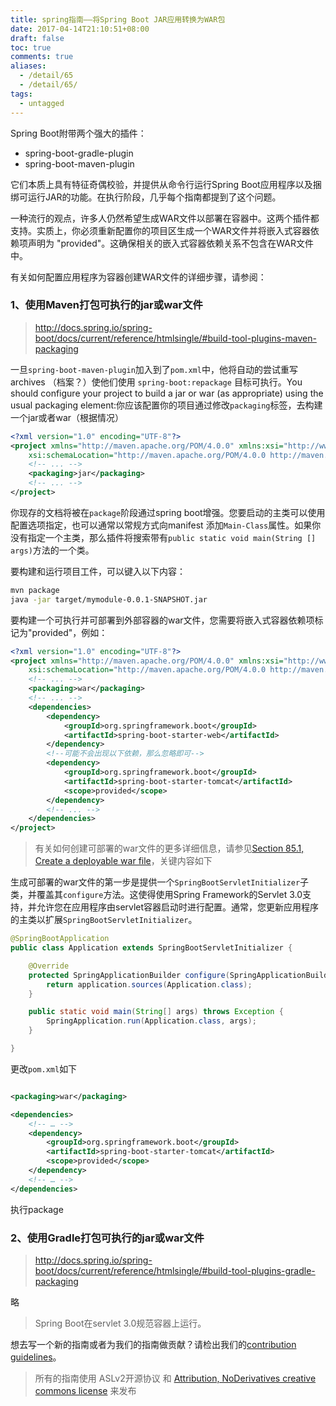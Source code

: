 ```yaml
---
title: spring指南——将Spring Boot JAR应用转换为WAR包
date: 2017-04-14T21:10:51+08:00
draft: false
toc: true
comments: true
aliases:
  - /detail/65
  - /detail/65/
tags:
  - untagged
---
```


Spring Boot附带两个强大的插件：

* spring-boot-gradle-plugin
* spring-boot-maven-plugin

它们本质上具有特征奇偶校验，并提供从命令行运行Spring Boot应用程序以及捆绑可运行JAR的功能。在执行阶段，几乎每个指南都提到了这个问题。

一种流行的观点，许多人仍然希望生成WAR文件以部署在容器中。这两个插件都支持。实质上，你必须重新配置你的项目区生成一个WAR文件并将嵌入式容器依赖项声明为 "provided"。这确保相关的嵌入式容器依赖关系不包含在WAR文件中。

有关如何配置应用程序为容器创建WAR文件的详细步骤，请参阅：

### 1、使用Maven打包可执行的jar或war文件

> http://docs.spring.io/spring-boot/docs/current/reference/htmlsingle/#build-tool-plugins-maven-packaging

一旦`spring-boot-maven-plugin`加入到了`pom.xml`中，他将自动的尝试重写archives （档案？）使他们使用 `spring-boot:repackage` 目标可执行。You should configure your project to build a jar or war (as appropriate) using the usual packaging element:你应该配置你的项目通过修改`packaging`标签，去构建一个jar或者war（根据情况）

```xml
<?xml version="1.0" encoding="UTF-8"?>
<project xmlns="http://maven.apache.org/POM/4.0.0" xmlns:xsi="http://www.w3.org/2001/XMLSchema-instance"
    xsi:schemaLocation="http://maven.apache.org/POM/4.0.0 http://maven.apache.org/xsd/maven-4.0.0.xsd">
    <!-- ... -->
    <packaging>jar</packaging>
    <!-- ... -->
</project>
```

你现存的文档将被在`package`阶段通过spring boot增强。您要启动的主类可以使用配置选项指定，也可以通常以常规方式向manifest 添加`Main-Class`属性。如果你没有指定一个主类，那么插件将搜索带有`public static void main(String [] args)`方法的一个类。

要构建和运行项目工件，可以键入以下内容：

```bash
mvn package
java -jar target/mymodule-0.0.1-SNAPSHOT.jar
```

要构建一个可执行并可部署到外部容器的war文件，您需要将嵌入式容器依赖项标记为"provided"，例如：

```xml
<?xml version="1.0" encoding="UTF-8"?>
<project xmlns="http://maven.apache.org/POM/4.0.0" xmlns:xsi="http://www.w3.org/2001/XMLSchema-instance"
    xsi:schemaLocation="http://maven.apache.org/POM/4.0.0 http://maven.apache.org/xsd/maven-4.0.0.xsd">
    <!-- ... -->
    <packaging>war</packaging>
    <!-- ... -->
    <dependencies>
        <dependency>
            <groupId>org.springframework.boot</groupId>
            <artifactId>spring-boot-starter-web</artifactId>
        </dependency>
		<!--可能不会出现以下依赖，那么忽略即可-->
        <dependency>
            <groupId>org.springframework.boot</groupId>
            <artifactId>spring-boot-starter-tomcat</artifactId>
            <scope>provided</scope>
        </dependency>
        <!-- ... -->
    </dependencies>
</project>
```

> 有关如何创建可部署的war文件的更多详细信息，请参见[Section 85.1, Create a deployable war file](http://docs.spring.io/spring-boot/docs/current/reference/htmlsingle/#howto-create-a-deployable-war-file)，关键内容如下

生成可部署的war文件的第一步是提供一个`SpringBootServletInitializer`子类，并覆盖其`configure`方法。这使得使用Spring Framework的Servlet 3.0支持，并允许您在应用程序由servlet容器启动时进行配置。通常，您更新应用程序的主类以扩展`SpringBootServletInitializer`。

```java
@SpringBootApplication
public class Application extends SpringBootServletInitializer {

    @Override
    protected SpringApplicationBuilder configure(SpringApplicationBuilder application) {
        return application.sources(Application.class);
    }

    public static void main(String[] args) throws Exception {
        SpringApplication.run(Application.class, args);
    }

}
```

更改`pom.xml`如下

```xml

<packaging>war</packaging>

<dependencies>
    <!-- … -->
    <dependency>
        <groupId>org.springframework.boot</groupId>
        <artifactId>spring-boot-starter-tomcat</artifactId>
        <scope>provided</scope>
    </dependency>
    <!-- … -->
</dependencies>
```

执行package

### 2、使用Gradle打包可执行的jar或war文件

> http://docs.spring.io/spring-boot/docs/current/reference/htmlsingle/#build-tool-plugins-gradle-packaging

略

> Spring Boot在servlet 3.0规范容器上运行。

想去写一个新的指南或者为我们的指南做贡献？请检出我们的[contribution guidelines](#https://github.com/spring-guides/getting-started-guides/wiki)。

> 所有的指南使用 ASLv2开源协议 和 [Attribution, NoDerivatives creative commons license](https://creativecommons.org/licenses/by-nd/3.0/) 来发布
